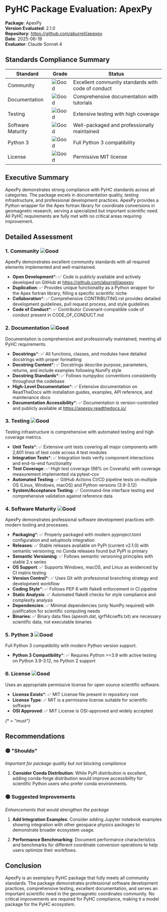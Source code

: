 # PyHC Package Evaluation: ApexPy

**Package**: ApexPy  
**Version Evaluated**: 2.1.0  
**Repository**: https://github.com/aburrell/apexpy  
**Date**: 2025-06-19  
**Evaluator**: Claude Sonnet 4  

## Standards Compliance Summary

| Standard | Grade | Status |
|----------|-------|--------|
| Community | ![Good](https://img.shields.io/badge/Good-brightgreen.svg) | Excellent community standards with code of conduct |
| Documentation | ![Good](https://img.shields.io/badge/Good-brightgreen.svg) | Comprehensive documentation with tutorials |
| Testing | ![Good](https://img.shields.io/badge/Good-brightgreen.svg) | Extensive testing with high coverage |
| Software Maturity | ![Good](https://img.shields.io/badge/Good-brightgreen.svg) | Well-packaged and professionally maintained |
| Python 3 | ![Good](https://img.shields.io/badge/Good-brightgreen.svg) | Full Python 3 compatibility |
| License | ![Good](https://img.shields.io/badge/Good-brightgreen.svg) | Permissive MIT license |

## Executive Summary

ApexPy demonstrates strong compliance with PyHC standards across all categories. The package excels in documentation quality, testing infrastructure, and professional development practices. ApexPy provides a Python wrapper for the Apex fortran library for coordinate conversions in geomagnetic research, serving a specialized but important scientific need. All PyHC requirements are fully met with no critical areas requiring improvement.

## Detailed Assessment

### 1. Community ![Good](https://img.shields.io/badge/Good-brightgreen.svg)

ApexPy demonstrates excellent community standards with all required elements implemented and well-maintained.

- **Open Development**\*: ✅ Code is publicly available and actively developed on GitHub at https://github.com/aburrell/apexpy
- **Duplication**: ✅ Provides unique functionality as a Python wrapper for the Apex fortran library, filling a specific scientific niche
- **Collaboration**\*: ✅ Comprehensive CONTRIBUTING.rst provides detailed development guidelines, pull request process, and style guidelines
- **Code of Conduct**\*: ✅ Contributor Covenant-compatible code of conduct present in CODE_OF_CONDUCT.md

### 2. Documentation ![Good](https://img.shields.io/badge/Good-brightgreen.svg)

Documentation is comprehensive and professionally maintained, meeting all PyHC requirements.

- **Docstrings**\*: ✅ All functions, classes, and modules have detailed docstrings with proper formatting
- **Docstring Content**\*: ✅ Docstrings describe purpose, parameters, returns, and include examples following NumPy style
- **Docstring Standards**\*: ✅ Follows numpydoc conventions consistently throughout the codebase
- **High-Level Documentation**\*: ✅ Extensive documentation on ReadTheDocs with installation guides, examples, API reference, and maintenance docs
- **Documentation Accessibility**\*: ✅ Documentation is version-controlled and publicly available at https://apexpy.readthedocs.io/

### 3. Testing ![Good](https://img.shields.io/badge/Good-brightgreen.svg)

Testing infrastructure is comprehensive with automated testing and high coverage metrics.

- **Unit Tests**\*: ✅ Extensive unit tests covering all major components with 2,601 lines of test code across 4 test modules
- **Integration Tests**\*: ✅ Integration tests verify component interactions and end-to-end functionality
- **Test Coverage**: ✅ High test coverage (98% on Coveralls) with coverage measurement implemented via pytest-cov
- **Automated Testing**: ✅ GitHub Actions CI/CD pipeline tests on multiple OS (Linux, Windows, macOS) and Python versions (3.9-3.12)
- **System/Acceptance Testing**: ✅ Command-line interface testing and comprehensive validation against reference data

### 4. Software Maturity ![Good](https://img.shields.io/badge/Good-brightgreen.svg)

ApexPy demonstrates professional software development practices with modern tooling and processes.

- **Packaging**\*: ✅ Properly packaged with modern pyproject.toml configuration and setuptools integration
- **Releases**: ✅ Stable releases available on PyPI (current v2.1.0) with semantic versioning; no Conda releases found but PyPI is primary
- **Semantic Versioning**: ✅ Follows semantic versioning principles with stable 2.x series
- **OS Support**: ✅ Supports Windows, macOS, and Linux as evidenced by CI matrix testing
- **Version Control**\*: ✅ Uses Git with professional branching strategy and development workflow
- **Coding Style**\*: ✅ Follows PEP 8 with flake8 enforcement in CI pipeline
- **Static Analysis**: ✅ Automated flake8 checks for style compliance and complexity analysis
- **Dependencies**: ✅ Minimal dependencies (only NumPy required) with justification for scientific computing needs
- **Binaries**: ✅ Binary data files (apexsh.dat, igrf14coeffs.txt) are necessary scientific data, not executable binaries

### 5. Python 3 ![Good](https://img.shields.io/badge/Good-brightgreen.svg)

Full Python 3 compatibility with modern Python version support.

- **Python 3 Compatibility**\*: ✅ Requires Python >=3.9 with active testing on Python 3.9-3.12, no Python 2 support

### 6. License ![Good](https://img.shields.io/badge/Good-brightgreen.svg)

Uses an appropriate permissive license for open source scientific software.

- **License Exists**\*: ✅ MIT License file present in repository root
- **License Type**: ✅ MIT is a permissive license suitable for scientific software
- **OSI Approved**: ✅ MIT License is OSI-approved and widely accepted

*(\* = "must")*

## Recommendations

### 🟡 "Shoulds"
*Important for package quality but not blocking compliance*

1. **Consider Conda Distribution**: While PyPI distribution is excellent, adding conda-forge distribution would improve accessibility for scientific Python users who prefer conda environments.

### 🟢 Suggested Improvements
*Enhancements that would strengthen the package*

1. **Add Integration Examples**: Consider adding Jupyter notebook examples showing integration with other geospace physics packages to demonstrate broader ecosystem usage.

2. **Performance Benchmarking**: Document performance characteristics and benchmarks for different coordinate conversion operations to help users optimize their workflows.

## Conclusion

ApexPy is an exemplary PyHC package that fully meets all community standards. The package demonstrates professional software development practices, comprehensive testing, excellent documentation, and serves an important scientific need in the geomagnetic coordinates community. No critical improvements are required for PyHC compliance, making it a model package for the PyHC ecosystem.